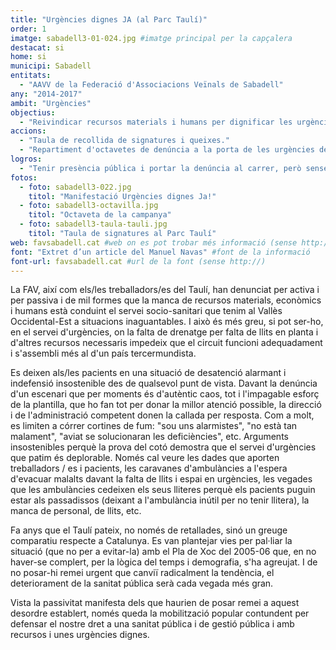 ```yaml
---
title: "Urgències dignes JA (al Parc Taulí)"
order: 1
imatge: sabadell3-01-024.jpg #imatge principal per la capçalera
destacat: si
home: si
municipi: Sabadell
entitats:
  - "AAVV de la Federació d'Associacions Veïnals de Sabadell"
any: "2014-2017"
ambit: "Urgències"
objectius:
  - "Reivindicar recursos materials i humans per dignificar les urgències tercermundistes que pateix la comarca."
accions:
  - "Taula de recollida de signatures i queixes."
  - "Repartiment d'octavetes de denúncia a la porta de les urgències del Parc Taulí durant molts mesos."
logros:
  - "Tenir presència pública i portar la denúncia al carrer, però sense cap resultat significatiu des de la Generalitat."
fotos:
  - foto: sabadell3-022.jpg
    titol: "Manifestació Urgències dignes Ja!"
  - foto: sabadell3-octavilla.jpg
    titol: "Octaveta de la campanya"
  - foto: sabadell3-taula-tauli.jpg
    titol: "Taula de signatures al Parc Taulí"
web: favsabadell.cat #web on es pot trobar més informació (sense http://)
font: "Extret d’un article del Manuel Navas" #font de la informació
font-url: favsabadell.cat #url de la font (sense http://)
---
```

La FAV, així com els/les treballadors/es del Taulí, han denunciat per activa i per passiva i de mil formes que la manca de recursos materials, econòmics i humans està conduint el servei socio-sanitari que tenim al Vallès Occidental-Est a situacions inaguantables. I això és més greu, si pot ser-ho, en el servei d'urgències, on la falta de drenatge per falta de llits en planta i d'altres recursos necessaris impedeix que el circuit funcioni adequadament i s'assembli més al d'un país tercermundista.

Es deixen als/les pacients en una situació de desatenció alarmant i indefensió insostenible des de qualsevol punt de vista. Davant la denúncia d'un escenari que per moments és d'autèntic caos, tot i l'impagable esforç de la plantilla, que ho fan tot per donar la millor atenció possible, la direcció i de l'administració competent donen la callada per resposta. Com a molt, es limiten a córrer cortines de fum: "sou uns alarmistes", "no està tan malament", "aviat se solucionaran les deficiències", etc. Arguments insostenibles perquè la prova del cotó demostra que el servei d'urgències que patim és deplorable. Només cal veure les dades que aporten treballadors / es i pacients, les caravanes d'ambulàncies a l'espera d'evacuar malalts davant la falta de llits i espai en urgències, les vegades que les ambulàncies cedeixen els seus lliteres perquè els pacients puguin estar als passadissos (deixant a l'ambulància inútil per no tenir llitera), la manca de personal, de llits, etc.

Fa anys que el Taulí pateix, no només de retallades, sinó un greuge comparatiu respecte a Catalunya. Es van plantejar vies per pal·liar la situació (que no per a evitar-la) amb el Pla de Xoc del 2005-06 que, en no haver-se complert, per la lògica del temps i demografia, s'ha agreujat. I de no posar-hi remei urgent que canviï radicalment la tendència, el deteriorament de la sanitat pública serà cada vegada més gran.

Vista la passivitat manifesta dels que haurien de posar remei a aquest desordre establert, només queda la mobilització popular contundent per defensar el nostre dret a una sanitat pública i de gestió pública i amb recursos i unes urgències dignes.
